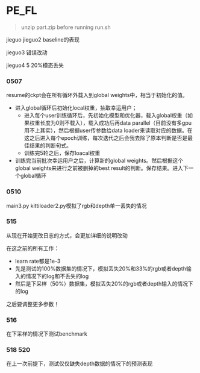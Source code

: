 # PE_FL
> unzip part.zip before running run.sh

jieguo jieguo2 baseline的表现

jieguo3 错误改动

jieguo4 5 20%模态丢失
### 0507 
resume的ckpt会在所有循环外载入到global weights中，相当于初始化的值。
* 进入global循环后初始化local权重，抽取幸运用户；
  *   进入每个user训练循环后，先初始化模型和优化器，载入global权重（如果权重长度为0则不载入），载入成功后再data parallel（目前没有多gpu用不上其实），然后根据user传参数给data loader来读取对应的数据。在这之后进入每个epoch训练，每次迭代之后会我去除了原本判断是否是最佳结果的判断句式。
  *   训练完5轮之后，保存loacal权重
* 训练完当前批次幸运用户之后，计算新的global weights。然后根据这个global weights来进行之前被删掉的best result的判断。保存结果。进入下一个global循环

### 0510
main3.py kittiloader2.py模拟了rgb和depth单一丢失的情况

### 515
从现在开始更改日志的方式，会更加详细的说明改动

在这之前的所有工作：

* learn rate都是1e-3
* 先是测试的100%数据集的情况下，模拟丢失20%和33%的rgb或者depth输入的情况下的log和不丢失的log
* 然后是下采样（50%）数据集，模拟丢失20%的rgb或者depth输入的情况下的log

之后要调整更多参数！

### 516
在下采样的情况下测试benchmark
### 518 520
在上一次前提下，测试仅仅缺失depth数据的情况下的预测表现
